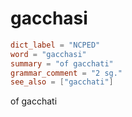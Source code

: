 # gacchasi

``` toml
dict_label = "NCPED"
word = "gacchasi"
summary = "of gacchati"
grammar_comment = "2 sg."
see_also = ["gacchati"]
```

of gacchati

